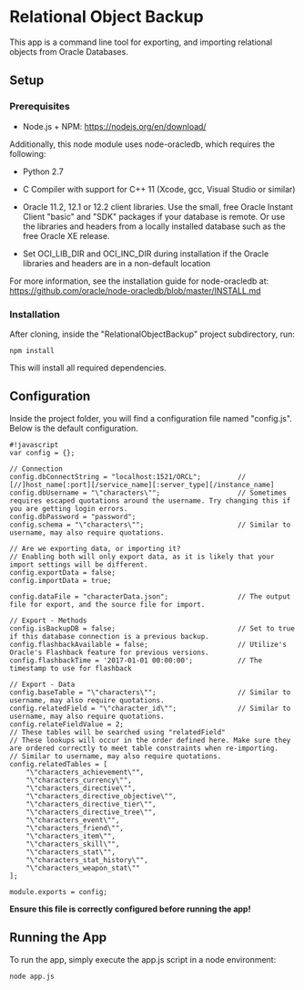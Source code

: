 # Relational Object Backup #

This app is a command line tool for exporting, and importing relational objects from Oracle Databases.
## Setup ##

### Prerequisites ###
* Node.js + NPM: https://nodejs.org/en/download/

Additionally, this node module uses node-oracledb, which requires the following:

* Python 2.7

* C Compiler with support for C++ 11 (Xcode, gcc, Visual Studio or similar)

* Oracle 11.2, 12.1 or 12.2 client libraries. Use the small, free Oracle Instant Client "basic" and "SDK" packages if your database is remote. Or use the libraries and headers from a locally installed database such as the free Oracle XE release.

* Set OCI_LIB_DIR and OCI_INC_DIR during installation if the Oracle libraries and headers are in a non-default location

For more information, see the installation guide for node-oracledb at: https://github.com/oracle/node-oracledb/blob/master/INSTALL.md

### Installation ###

After cloning, inside the "RelationalObjectBackup" project subdirectory, run:
```
npm install
```

This will install all required dependencies.

## Configuration ##

Inside the project folder, you will find a configuration file named "config.js". Below is the default configuration.

```
#!javascript
var config = {};

// Connection
config.dbConnectString = "localhost:1521/ORCL";         // [//]host_name[:port][/service_name][:server_type][/instance_name]
config.dbUsername = "\"characters\"";                   // Sometimes requires escaped quotations around the username. Try changing this if you are getting login errors.
config.dbPassword = "password";
config.schema = "\"characters\"";                       // Similar to username, may also require quotations.

// Are we exporting data, or importing it?
// Enabling both will only export data, as it is likely that your import settings will be different.
config.exportData = false;
config.importData = true;

config.dataFile = "characterData.json";                 // The output file for export, and the source file for import.

// Export - Methods
config.isBackupDB = false;                              // Set to true if this database connection is a previous backup.
config.flashbackAvailable = false;                      // Utilize's Oracle's Flashback feature for previous versions.
config.flashbackTime = '2017-01-01 00:00:00';           // The timestamp to use for flashback

// Export - Data
config.baseTable = "\"characters\"";                    // Similar to username, may also require quotations.
config.relatedField = "\"character_id\"";               // Similar to username, may also require quotations.
config.relateFieldValue = 2;
// These tables will be searched using "relatedField"
// These lookups will occur in the order defined here. Make sure they are ordered correctly to meet table constraints when re-importing.
// Similar to username, may also require quotations.
config.relatedTables = [
    "\"characters_achievement\"",
    "\"characters_currency\"",
    "\"characters_directive\"",
    "\"characters_directive_objective\"",
    "\"characters_directive_tier\"",
    "\"characters_directive_tree\"",
    "\"characters_event\"",
    "\"characters_friend\"",
    "\"characters_item\"",
    "\"characters_skill\"",
    "\"characters_stat\"",
    "\"characters_stat_history\"",
    "\"characters_weapon_stat\""
];

module.exports = config;
```

**Ensure this file is correctly configured before running the app!**

## Running the App ##

To run the app, simply execute the app.js script in a node environment:

```
node app.js 
```
